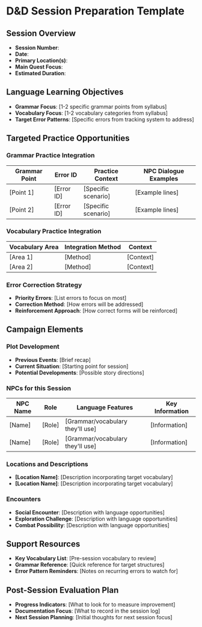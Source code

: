 # D&D Session Preparation Template

## Session Overview
- **Session Number**: 
- **Date**:
- **Primary Location(s)**:
- **Main Quest Focus**:
- **Estimated Duration**:

## Language Learning Objectives
- **Grammar Focus**: [1-2 specific grammar points from syllabus]
- **Vocabulary Focus**: [1-2 vocabulary categories from syllabus]
- **Target Error Patterns**: [Specific errors from tracking system to address]

## Targeted Practice Opportunities

### Grammar Practice Integration
| Grammar Point | Error ID | Practice Context | NPC Dialogue Examples |
|---------------|----------|------------------|------------------------|
| [Point 1] | [Error ID] | [Specific scenario] | [Example lines] |
| [Point 2] | [Error ID] | [Specific scenario] | [Example lines] |

### Vocabulary Practice Integration
| Vocabulary Area | Integration Method | Context |
|-----------------|-------------------|---------|
| [Area 1] | [Method] | [Context] |
| [Area 2] | [Method] | [Context] |

### Error Correction Strategy
- **Priority Errors**: [List errors to focus on most]
- **Correction Method**: [How errors will be addressed]
- **Reinforcement Approach**: [How correct forms will be reinforced]

## Campaign Elements

### Plot Development
- **Previous Events**: [Brief recap]
- **Current Situation**: [Starting point for session]
- **Potential Developments**: [Possible story directions]

### NPCs for this Session
| NPC Name | Role | Language Features | Key Information |
|----------|------|-------------------|-----------------|
| [Name] | [Role] | [Grammar/vocabulary they'll use] | [Information] |
| [Name] | [Role] | [Grammar/vocabulary they'll use] | [Information] |

### Locations and Descriptions
- **[Location Name]**: [Description incorporating target vocabulary]
- **[Location Name]**: [Description incorporating target vocabulary]

### Encounters
- **Social Encounter**: [Description with language opportunities]
- **Exploration Challenge**: [Description with language opportunities]
- **Combat Possibility**: [Description with language opportunities]

## Support Resources
- **Key Vocabulary List**: [Pre-session vocabulary to review]
- **Grammar Reference**: [Quick reference for target structures]
- **Error Pattern Reminders**: [Notes on recurring errors to watch for]

## Post-Session Evaluation Plan
- **Progress Indicators**: [What to look for to measure improvement]
- **Documentation Focus**: [What to record in the session log]
- **Next Session Planning**: [Initial thoughts for next session focus]